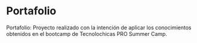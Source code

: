 # Portafolio
Portafolio: Proyecto realizado con la intención de aplicar los conocimientos obtenidos en el bootcamp de Tecnolochicas PRO Summer Camp.
